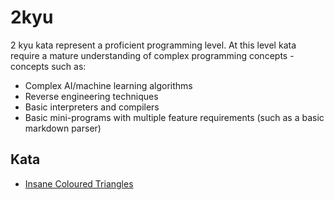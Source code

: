 # 2kyu
2 kyu kata represent a proficient programming level. At this level kata require a mature understanding of complex programming concepts - concepts such as:  
- Complex AI/machine learning algorithms  
- Reverse engineering techniques  
- Basic interpreters and compilers  
- Basic mini-programs with multiple feature requirements (such as a basic markdown parser)

## Kata
- [Insane Coloured Triangles](http://www.codewars.com/kata/insane-coloured-triangles)
